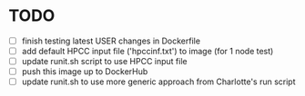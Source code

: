 TODO
====
 - [ ] finish testing latest USER changes in Dockerfile
 - [ ] add default HPCC input file ('hpccinf.txt') to image (for 1 node test)
 - [ ] update runit.sh script to use HPCC input file
 - [ ] push this image up to DockerHub
 - [ ] update runit.sh to use more generic approach from Charlotte's run script 
